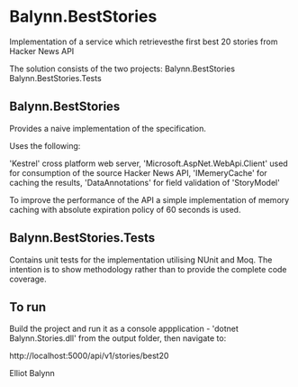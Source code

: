 # Balynn.BestStories

Implementation of a service which retrievesthe first best 20 stories from Hacker News API

The solution consists of the two projects:
Balynn.BestStories 
Balynn.BestStories.Tests

## Balynn.BestStories

Provides a naive implementation of the specification.  

Uses the following:

'Kestrel' cross platform web server, 'Microsoft.AspNet.WebApi.Client' used for consumption of the source Hacker News API, 'IMemeryCache' for caching the results, 'DataAnnotations' for field validation of 'StoryModel'

To improve the performance of the API a simple implementation of memory caching with absolute expiration policy of 60 seconds is used.


## Balynn.BestStories.Tests

Contains unit tests for the implementation utilising NUnit and Moq. The intention is to show methodology rather than to provide the complete code coverage. 

## To run

Build the project and run it as a console appplication - 'dotnet Balynn.Stories.dll' from the output folder, then navigate to: 
 
http://localhost:5000/api/v1/stories/best20


Elliot Balynn

